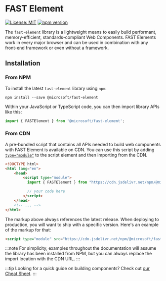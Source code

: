 # FAST Element

[![License: MIT](https://img.shields.io/badge/License-MIT-yellow.svg)](https://opensource.org/licenses/MIT)
[![npm version](https://badge.fury.io/js/%40microsoft%2Ffast-element.svg)](https://badge.fury.io/js/%40microsoft%2Ffast-element)

The `fast-element` library is a lightweight means to easily build performant, memory-efficient, standards-compliant Web Components. FAST Elements work in every major browser and can be used in combination with any front-end framework or even without a framework.

## Installation

### From NPM

To install the latest `fast-element` library using `npm`:

```shell
npm install --save @microsoft/fast-element
```

Within your JavaScript or TypeScript code, you can then import library APIs like this:

```ts
import { FASTElement } from '@microsoft/fast-element';
```

### From CDN

A pre-bundled script that contains all APIs needed to build web components with FAST Element is available on CDN. You can use this script by adding [`type="module"`](https://developer.mozilla.org/en-US/docs/Web/JavaScript/Guide/Modules) to the script element and then importing from the CDN.

```html
<!DOCTYPE html>
<html lang="en">
    <head>
        <script type="module">
          import { FASTElement } from "https://cdn.jsdelivr.net/npm/@microsoft/fast-element/dist/fast-element.min.js";

          // your code here
        </script>
    </head>
    <!-- ... -->
</html>
```

The markup above always references the latest release. When deploying to production, you will want to ship with a specific version. Here's an example of the markup for that:

```html
<script type="module" src="https://cdn.jsdelivr.net/npm/@microsoft/fast-element@1.6.2/dist/fast-element.min.js"></script>
```

:::note
For simplicity, examples throughout the documentation will assume the library has been installed from NPM, but you can always replace the import location with the CDN URL.
:::

:::tip
Looking for a quick guide on building components?  Check out [our Cheat Sheet](../resources/cheat-sheet.md#building-components).
:::